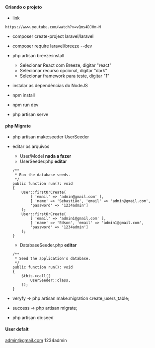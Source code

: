 #### Criando o projeto
* link
```
https://www.youtube.com/watch?v=vQms4DJHm-M
```
* composer create-project laravel/laravel
* composer require laravel/breeze --dev
* php artisan breeze:install
    * Selecionar React com Breeze, digitar "react"
    * Selecionar recurso opcional, digitar "dark"
    * Selecionar framework para teste, digitar "1"

* instalar as dependências do NodeJS
* npm install

* npm run dev
* php artisan serve

#### php Migrate

* php artisan make:seeder UserSeeder

* editar os arquivos 
    * User/Model <b>nada a fazer </b>
    * UserSeeder.php <b> editar </b>
    ```
    /**
     * Run the database seeds.
     */
    public function run(): void
    {
        User::firstOrCreate(
            [ 'email' => 'admin@gmail.com' ],
            [ 'name' => 'Sebastião', 'email' => 'admin@gmail.com',
            'password' => '1234admin']
        );
        User::firstOrCreate(
            [ 'email' => 'admin1@gmail.com' ],
            [ 'name' => 'Edson', 'email' => 'admin1@gmail.com',
            'password' => '1234admin']
        );
    }
    ```

    * DatabaseSeeder.php <b> editar </b>
    ```
    /**
     * Seed the application's database.
     */
    public function run(): void
    {
        $this->call([
            UserSeeder::class,
        ]);
    }
    ```

* veryfy -> php artisan make:migration create_users_table;
* success -> php artisan migrate;

* php artisan db:seed

#### User defalt

admin@gmail.com
1234admin